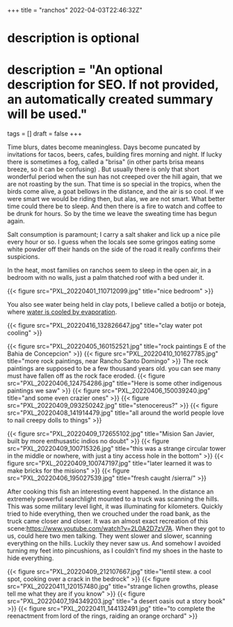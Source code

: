 +++
title = "ranchos" 2022-04-03T22:46:32Z"

#
# description is optional
#
# description = "An optional description for SEO. If not provided, an automatically created summary will be used."

tags = []
draft = false
+++

Time blurs, dates become meaningless. Days become puncated by invitations for tacos, beers, cafes, building fires morning and night. If lucky there is sometimes a fog, called a "brisa" (in other parts brisa means breeze, so it can be confusing) . But usually there is only that short wonderful period when the sun has not creeped over the hill again, that we are not roasting by the sun. That time is so special in the tropics, when the birds come alive, a goat bellows in the distance, and the air is so cool. If we were smart we would be riding then, but alas, we are not smart. What better time could there be to sleep. And then there is a fire to watch and coffee to be drunk for hours. So by the time we leave the sweating time has begun again.

Salt consumption is paramount; I carry a salt shaker and lick up a nice pile every hour or so. I guess when the locals see some gringos eating some white powder off their hands on the side of the road it really confirms their suspicions.

In the heat, most families on ranchos seem to sleep in the open air, in a bedroom with no walls, just a palm thatched roof with a bed under it.

{{< figure src="PXL_20220401_110712099.jpg" title="nice bedroom" >}}

You also see water being held in clay pots, I believe called a botijo or boteja, where [water is cooled by evaporation](https://es.wikipedia.org/wiki/Botijo#F%C3%ADsica,_qu%C3%ADmica_y_matem%C3%A1tica_del_botijo). 

{{< figure src="PXL_20220416_132826647.jpg" title="clay water pot cooling" >}}

{{< figure src="PXL_20220405_160152521.jpg" title="rock paintings E of the Bahia de Concepcion" >}}
{{< figure src="PXL_20220410_101627785.jpg" title="more rock paintings, near Rancho Santo Domingo" >}}
The rock paintings are supposed to be a few thousand years old. you can see many must have fallen off as the rock face eroded.
{{< figure src="PXL_20220406_124754286.jpg" title="Here is some other indigenous paintings we saw" >}}
{{< figure src="PXL_20220406_150039240.jpg" title="and some even crazier ones" >}}
{{< figure src="PXL_20220409_093250242.jpg" title="stenocereus?" >}}
{{< figure src="PXL_20220408_141914479.jpg" title="all around the world people love to nail creepy dolls to things" >}}

{{< figure src="PXL_20220409_172655102.jpg" title="Mision San Javier, built by more enthusastic indios no doubt" >}}
{{< figure src="PXL_20220409_100715326.jpg" title="this was a strange circular tower in the middle or nowhere, with just a tiny access hole in the bottom" >}}
{{< figure src="PXL_20220409_100747197.jpg" title="later learned it was to make bricks for the misions" >}}
{{< figure src="PXL_20220406_195027539.jpg" title="fresh caught /sierra/" >}}

After cooking this fish an interesting event happened. In the distance an extremely powerful searchlight mounted to a truck was scanning the hills. This was some military level light, it was illuminating for kilometers. Quickly tried to hide everything, then we crouched under the road bank, as the truck came closer and closer. It was an almost exact recreation of this scene:https://www.youtube.com/watch?v=2L0A2D7zV7A. When they got to us, could here two men talking. They went slower and slower, scanning everything on the hills. Luckily they never saw us. And somehow I avoided turning my feet into pincushions, as I couldn't find my shoes in the haste to hide everything.

{{< figure src="PXL_20220409_212107667.jpg" title="lentil stew. a cool spot, cooking over a crack in the bedrock" >}}
{{< figure src="PXL_20220411_120157480.jpg" title="strange lichen growths, please tell me what they are if you know" >}}
{{< figure src="PXL_20220407_194349203.jpg" title="a desert oasis out a story book" >}}
{{< figure src="PXL_20220411_144132491.jpg" title="to complete the reenactment from lord of the rings, raiding an orange orchard" >}}
